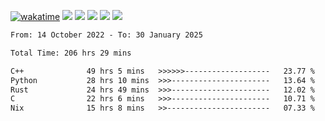 [![wakatime](https://wakatime.com/badge/user/368879df-dc38-4b1a-86c4-8a2054a0e074.svg)](https://wakatime.com/@368879df-dc38-4b1a-86c4-8a2054a0e074)
<img src="https://img.shields.io/badge/Windows-0078D6?style=flat&logo=Windows&logoColor=white">
<img src="https://img.shields.io/badge/IntelliJ_IDEA-000000.svg?style=flat&logo=IntelliJ-IDEA&logoColor=white">
<img src="https://img.shields.io/badge/CLion-000000.svg?style=flat&logo=CLion&logoColor=white">
<img src="https://img.shields.io/badge/Visual_Studio_Code-007ACC?style=flat&logo=Visual-Studio-Code&logoColor=white">
<img src="https://img.shields.io/badge/Discord-5865F2?label=kano42&style=flat&logo=discord&logoColor=white">
<br>


<!--START_SECTION:waka-->

```txt
From: 14 October 2022 - To: 30 January 2025

Total Time: 206 hrs 29 mins

C++              49 hrs 5 mins   >>>>>>-------------------   23.77 %
Python           28 hrs 10 mins  >>>----------------------   13.64 %
Rust             24 hrs 49 mins  >>>----------------------   12.02 %
C                22 hrs 6 mins   >>>----------------------   10.71 %
Nix              15 hrs 8 mins   >>-----------------------   07.33 %
```

<!--END_SECTION:waka-->
